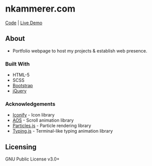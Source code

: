 # nkammerer.com
[Code](https://github.com/nxrada/nkammerer.com)  |  [Live Demo](https://www.nkammerer.com)

## About 
- Portfolio webpage to host my projects & establish web presence.

### Built With

- HTML-5
- SCSS
- [Bootstrap](https://getbootstrap.com)
- [jQuery](https://jquery.com)

### Acknowledgements
 
- [Iconify](https://iconify.design/) -  Icon library
- [AOS](https://github.com/michalsnik/aos) - Scroll animation library
- [Particles.js]() - Particle rendering library
- [Typing.js]() - Terminal-like typing animation library


## Licensing 

GNU Public License v3.0+
